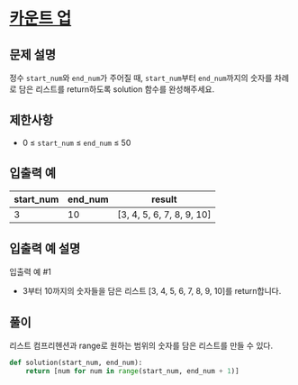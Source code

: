 # [카운트 업][1]

## 문제 설명

정수 `start_num`와 `end_num`가 주어질 때, `start_num`부터 `end_num`까지의 숫자를 차례로 담은 리스트를 return하도록 solution 함수를 완성해주세요.

## 제한사항

- 0 ≤ `start_num` ≤ `end_num` ≤ 50

## 입출력 예

| start_num | end_num | result                    |
| --------- | ------- | ------------------------- |
| 3         | 10      | [3, 4, 5, 6, 7, 8, 9, 10] |

## 입출력 예 설명

입출력 예 #1

- 3부터 10까지의 숫자들을 담은 리스트 [3, 4, 5, 6, 7, 8, 9, 10]를 return합니다.

## 풀이

리스트 컴프리헨션과 range로 원하는 범위의 숫자를 담은 리스트를 만들 수 있다.

```python
def solution(start_num, end_num):
    return [num for num in range(start_num, end_num + 1)]
```

[1]: https://school.programmers.co.kr/learn/courses/30/lessons/181920
